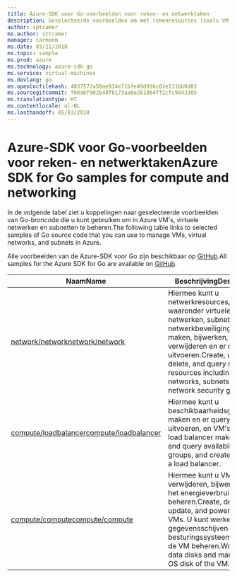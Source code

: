 ```yaml
---
title: Azure-SDK voor Go-voorbeelden voor reken- en netwerktaken
description: Geselecteerde voorbeelden om met rekenresources (zoals VM's) en virtuele netwerken te werken met behulp van de Azure-SDK voor Go.
author: sptramer
ms.author: sttramer
manager: carmonm
ms.date: 03/21/2018
ms.topic: sample
ms.prod: azure
ms.technology: azure-sdk-go
ms.service: virtual-machines
ms.devlang: go
ms.openlocfilehash: 4837572a50ae934e71bfe49d916c01e131bb6d83
ms.sourcegitcommit: f08abf902b48f8173aa6e261084ff2cfc9043305
ms.translationtype: HT
ms.contentlocale: nl-NL
ms.lasthandoff: 05/03/2018
---
```

# <a name="azure-sdk-for-go-samples-for-compute-and-networking"></a><span data-ttu-id="580f4-103">Azure-SDK voor Go-voorbeelden voor reken- en netwerktaken</span><span class="sxs-lookup"><span data-stu-id="580f4-103">Azure SDK for Go samples for compute and networking</span></span>

<span data-ttu-id="580f4-104">In de volgende tabel ziet u koppelingen naar geselecteerde voorbeelden van Go-broncode die u kunt gebruiken om in Azure VM's, virtuele netwerken en subnetten te beheren.</span><span class="sxs-lookup"><span data-stu-id="580f4-104">The following table links to selected samples of Go source code that you can use to manage VMs, virtual networks, and subnets in Azure.</span></span> 

<span data-ttu-id="580f4-105">Alle voorbeelden van de Azure-SDK voor Go zijn beschikbaar op [GitHub](https://github.com/Azure-Samples/azure-sdk-for-go-samples).</span><span class="sxs-lookup"><span data-stu-id="580f4-105">All samples for the Azure SDK for Go are available on [GitHub](https://github.com/Azure-Samples/azure-sdk-for-go-samples).</span></span>

| <span data-ttu-id="580f4-106">Naam</span><span class="sxs-lookup"><span data-stu-id="580f4-106">Name</span></span> | <span data-ttu-id="580f4-107">Beschrijving</span><span class="sxs-lookup"><span data-stu-id="580f4-107">Description</span></span> |
|------|-------------|
| [<span data-ttu-id="580f4-108">network/network</span><span class="sxs-lookup"><span data-stu-id="580f4-108">network/network</span></span>](https://github.com/Azure-Samples/azure-sdk-for-go-samples/blob/master/network/network.go) | <span data-ttu-id="580f4-109">Hiermee kunt u netwerkresources, waaronder virtuele netwerken, subnetten en netwerkbeveiligingsgroepen, maken, bijwerken, verwijderen en er query's op uitvoeren.</span><span class="sxs-lookup"><span data-stu-id="580f4-109">Create, update, delete, and query network resources including virtual networks, subnets, and network security groups.</span></span> |
| [<span data-ttu-id="580f4-110">compute/loadbalancer</span><span class="sxs-lookup"><span data-stu-id="580f4-110">compute/loadbalancer</span></span>](https://github.com/Azure-Samples/azure-sdk-for-go-samples/blob/master/compute/loadbalancer.go) | <span data-ttu-id="580f4-111">Hiermee kunt u beschikbaarheidsgroepen maken en er query's op uitvoeren, en VM's met een load balancer maken.</span><span class="sxs-lookup"><span data-stu-id="580f4-111">Create and query availability groups, and create VMs with a load balancer.</span></span> |
| [<span data-ttu-id="580f4-112">compute/compute</span><span class="sxs-lookup"><span data-stu-id="580f4-112">compute/compute</span></span>](https://github.com/Azure-Samples/azure-sdk-for-go-samples/blob/master/compute/compute.go) | <span data-ttu-id="580f4-113">Hiermee kunt u VM's maken, verwijderen, bijwerken en het energieverbruik ervan beheren.</span><span class="sxs-lookup"><span data-stu-id="580f4-113">Create, delete, update, and power-manage VMs.</span></span> <span data-ttu-id="580f4-114">U kunt werken met gegevensschijven en de besturingssysteemschijf van de VM beheren.</span><span class="sxs-lookup"><span data-stu-id="580f4-114">Work with data disks and managing the OS disk of the VM.</span></span> |
